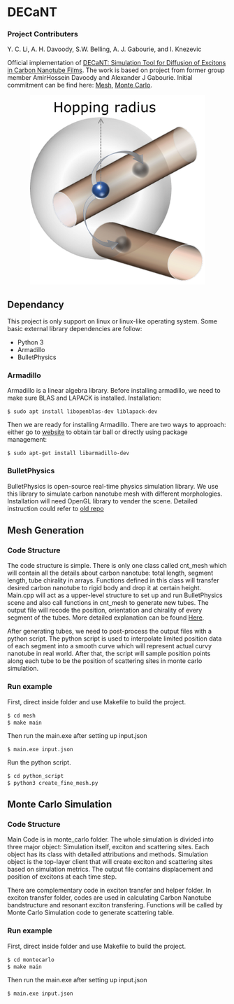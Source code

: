 DECaNT
=========================================
### Project Contributers
Y. C. Li, A. H. Davoody, S.W. Belling, A. J. Gabourie, and I. Knezevic

Official implementation of [DECaNT: Simulation Tool for Diffusion of Excitons in Carbon Nanotube Films](https://arxiv.org/pdf/1703.05192.pdf). The work is based on project from former group member AmirHossein Davoody and Alexander J Gabourie. Initial commitment can be find here: [Mesh](https://github.com/amirhosseindavoody/carbon_nanotube_mesh), [Monte Carlo](https://github.com/amirhosseindavoody/cnt_film_monte_carlo).

<p align="center"><img src="graphs/Figure6_simulation_schematic.png" width="400px"></p>

Dependancy
-------------
This project is only support on linux or linux-like operating system. Some basic external library dependencies are follow:
   - Python 3
   - Armadillo
   - BulletPhysics
### Armadillo
Armadillo is a linear algebra library. Before installing armadillo, we need to make sure BLAS and LAPACK is installed. Installation:

    $ sudo apt install libopenblas-dev liblapack-dev

Then we are ready for installing Armadillo. There are two ways to approach: either go to [website](http://arma.sourceforge.net/download.html) to obtain tar ball or directly using package management:

    $ sudo apt-get install libarmadillo-dev
    
### BulletPhysics
BulletPhysics is open-source real-time physics simulation library. We use this library to simulate carbon nanotube mesh with different morphologies. Installation will need OpenGL library to vender the scene. Detailed instruction could refer to [old repo](https://github.com/amirhosseindavoody/carbon_nanotube_mesh/wiki)
   
Mesh Generation
----------------
### Code Structure
The code structure is simple. There is only one class called cnt_mesh which will contain all the details about carbon nanotube: total length, segment length, tube chirality in arrays. Functions defined in this class will transfer desired carbon nanotube to rigid body and drop it at certain height. Main.cpp will act as a upper-level structure to set up and run BulletPhysics scene and also call functions in cnt_mesh to generate new tubes. The output file will recode the position, orientation and chirality of every segment of the tubes. More detailed explanation can be found [Here](https://github.com/amirhosseindavoody/carbon_nanotube_mesh).

After generating tubes, we need to post-process the output files with a python script. The python script is used to interpolate limited position data of each segment into a smooth curve which will represent actual curvy nanotube in real world. After that, the script will sample position points along each tube to be the position of scattering sites in monte carlo simulation.

### Run example
First, direct inside folder and use Makefile to build the project.

    $ cd mesh
    $ make main
    
Then run the main.exe after setting up input.json

    $ main.exe input.json

Run the python script.

    $ cd python_script
    $ python3 create_fine_mesh.py
    

Monte Carlo Simulation
----------------
### Code Structure
Main Code is in monte_carlo folder. The whole simulation is divided into three major object: Simulation itself, exciton and scattering sites. Each object has its class with detailed attributions and methods. Simulation object is the top-layer client that will create exciton and scattering sites based on simulation metrics. The output file contains displacement and position of excitons at each time step.

There are complementary code in exciton transfer and helper folder. In exciton transfer folder, codes are used in calculating Carbon Nanotube bandstructure and resonant exciton transfering. Functions will be called by Monte Carlo Simulation code to generate scattering table.

### Run example
First, direct inside folder and use Makefile to build the project.

    $ cd montecarlo
    $ make main
    
Then run the main.exe after setting up input.json

    $ main.exe input.json

